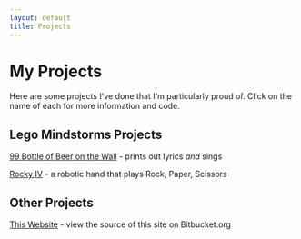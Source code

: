 ```yaml
---
layout: default
title: Projects
---
```


# My Projects

Here are some projects I've done that I'm particularly proud of. Click on the
name of each for more information and code.

## Lego Mindstorms Projects

[99 Bottle of Beer on the Wall](/projects/99bottles) - prints out lyrics *and* sings

[Rocky IV](/projects/rocky4) - a robotic hand that plays Rock, Paper, Scissors

## Other Projects

[This Website](https://bitbucket.org/robotmlg/mattgoldman.us) - view the source of this site on Bitbucket.org
